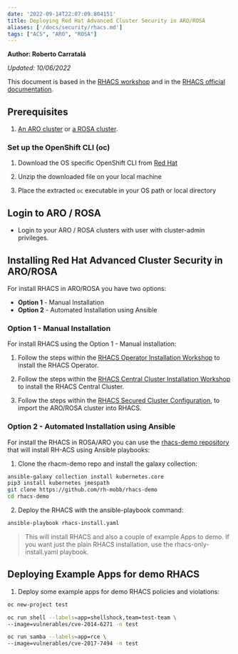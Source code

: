 ```yaml
---
date: '2022-09-14T22:07:09.804151'
title: Deploying Red Hat Advanced Cluster Security in ARO/ROSA
aliases: ['/docs/security/rhacs.md']
tags: ["ACS", "ARO", "ROSA"]
---
```


**Author: Roberto Carratalá**

*Updated: 10/06/2022*

This document is based in the [RHACS workshop](https://redhat-scholars.github.io/acs-workshop/acs-workshop/index.html) and in the [RHACS official documentation](https://docs.openshift.com/acs/3.70/installing/install-ocp-operator.html).

## Prerequisites

1. [An ARO cluster](/docs/quickstart-aro) or [a ROSA cluster](/docs/quickstart-rosa).

### Set up the OpenShift CLI (oc)

1. Download the OS specific OpenShift CLI from [Red Hat](https://mirror.openshift.com/pub/openshift-v4/clients/ocp/latest/)

2. Unzip the downloaded file on your local machine

3. Place the extracted `oc` executable in your OS path or local directory

## Login to ARO / ROSA

* Login to your ARO / ROSA clusters with user with cluster-admin privileges.

## Installing Red Hat Advanced Cluster Security in ARO/ROSA

For install RHACS in ARO/ROSA you have two options:

* **Option 1** - Manual Installation
* **Option 2** - Automated Installation using Ansible

### Option 1 - Manual Installation

For install RHACS using the Option 1 - Manual installation:

1. Follow the steps within the [RHACS Operator Installation Workshop](https://redhat-scholars.github.io/acs-workshop/acs-workshop/02-getting_started.html#install_acs_operator) to install the RHACS Operator.

2. Follow the steps within the [RHACS Central Cluster Installation Workshop](https://redhat-scholars.github.io/acs-workshop/acs-workshop/02-getting_started.html#install_acs_central) to install the RHACS Central Cluster.

3. Follow the steps within the [RHACS Secured Cluster Configuration](https://redhat-scholars.github.io/acs-workshop/acs-workshop/02-getting_started.html#config_acs_securedcluster), to import the ARO/ROSA cluster into RHACS.

### Option 2 - Automated Installation using Ansible

For install the RHACS in ROSA/ARO you can use the [rhacs-demo repository](https://github.com/rh-mobb/rhacs-demo) that will install RH-ACS using Ansible playbooks:

1. Clone the rhacm-demo repo and install the galaxy collection:

```bash
ansible-galaxy collection install kubernetes.core
pip3 install kubernetes jmespath
git clone https://github.com/rh-mobb/rhacs-demo
cd rhacs-demo
```

2. Deploy the RHACS with the ansible-playbook command:

```bash
ansible-playbook rhacs-install.yaml
```

> This will install RHACS and also a couple of example Apps to demo. If you want just the plain RHACS installation, use the rhacs-only-install.yaml playbook.


## Deploying Example Apps for demo RHACS

1. Deploy some example apps for demo RHACS policies and violations:

```bash
oc new-project test

oc run shell --labels=app=shellshock,team=test-team \
--image=vulnerables/cve-2014-6271 -n test

oc run samba --labels=app=rce \
--image=vulnerables/cve-2017-7494 -n test
```
